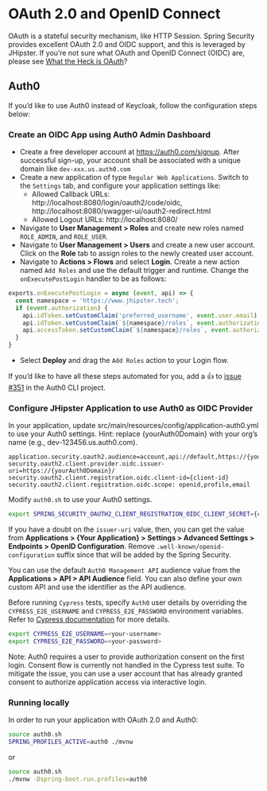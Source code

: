 # OAuth 2.0 and OpenID Connect

OAuth is a stateful security mechanism, like HTTP Session. Spring Security provides excellent OAuth 2.0 and OIDC support, and this is leveraged by JHipster. If you’re not sure what OAuth and OpenID Connect (OIDC) are, please see [What the Heck is OAuth](https://developer.okta.com/blog/2017/06/21/what-the-heck-is-oauth)?

## Auth0

If you’d like to use Auth0 instead of Keycloak, follow the configuration steps below:

### Create an OIDC App using Auth0 Admin Dashboard

  - Create a free developer account at https://auth0.com/signup. After successful sign-up, your account shall be associated with a unique domain like `dev-xxx.us.auth0.com`
  - Create a new application of type `Regular Web Applications`. Switch to the `Settings` tab, and configure your application settings like:
    - Allowed Callback URLs: http://localhost:8080/login/oauth2/code/oidc, http://localhost:8080/swagger-ui/oauth2-redirect.html
    - Allowed Logout URLs: http://localhost:8080/
  - Navigate to **User Management > Roles** and create new roles named `ROLE_ADMIN`, and `ROLE_USER`.
  - Navigate to **User Management > Users** and create a new user account. Click on the **Role** tab to assign roles to the newly created user account.
  - Navigate to **Actions > Flows** and select **Login**. Create a new action named `Add Roles` and use the default trigger and runtime. Change the `onExecutePostLogin` handler to be as follows:

```javascript
exports.onExecutePostLogin = async (event, api) => {
  const namespace = 'https://www.jhipster.tech';
  if (event.authorization) {
    api.idToken.setCustomClaim('preferred_username', event.user.email);
    api.idToken.setCustomClaim(`${namespace}/roles`, event.authorization.roles);
    api.accessToken.setCustomClaim(`${namespace}/roles`, event.authorization.roles);
  }
}
```

  - Select **Deploy** and drag the `Add Roles` action to your Login flow.

If you’d like to have all these steps automated for you, add a 👍 to [issue #351](https://github.com/auth0/auth0-cli/issues/351) in the Auth0 CLI project.

### Configure JHipster Application to use Auth0 as OIDC Provider

In your application, update src/main/resources/config/application-auth0.yml to use your Auth0 settings. Hint: replace {yourAuth0Domain} with your org’s name (e.g., dev-123456.us.auth0.com).

```properties
application.security.oauth2.audience=account,api://default,https://{yourAuth0Domain}/api/v2/
security.oauth2.client.provider.oidc.issuer-uri=https://{yourAuth0Domain}/
security.oauth2.client.registration.oidc.client-id={client-id}
security.oauth2.client.registration.oidc.scope: openid,profile,email
```

Modify `auth0.sh` to use your Auth0 settings.

```bash
export SPRING_SECURITY_OAUTH2_CLIENT_REGISTRATION_OIDC_CLIENT_SECRET={client-secret}
```

If you have a doubt on the `issuer-uri` value, then, you can get the value from **Applications > {Your Application} > Settings > Advanced Settings > Endpoints > OpenID Configuration**. Remove `.well-known/openid-configuration` suffix since that will be added by the Spring Security.

You can use the default `Auth0 Management API` audience value from the **Applications > API > API Audience** field. You can also define your own custom API and use the identifier as the API audience.

Before running `Cypress` tests, specify `Auth0` user details by overriding the `CYPRESS_E2E_USERNAME` and `CYPRESS_E2E_PASSWORD` environment variables. Refer to [Cypress documentation](https://docs.cypress.io/guides/guides/environment-variables#Setting) for more details.

```bash
export CYPRESS_E2E_USERNAME=<your-username>
export CYPRESS_E2E_PASSWORD=<your-password>
```

Note: Auth0 requires a user to provide authorization consent on the first login. Consent flow is currently not handled in the Cypress test suite. To mitigate the issue, you can use a user account that has already granted consent to authorize application access via interactive login.

### Running locally

In order to run your application with OAuth 2.0 and Auth0:

```bash
source auth0.sh
SPRING_PROFILES_ACTIVE=auth0 ./mvnw
```

or

```bash
source auth0.sh
./mvnw -Dspring-boot.run.profiles=auth0
```
